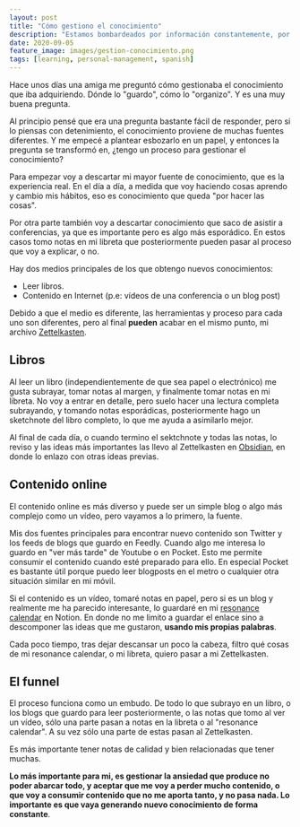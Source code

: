 ```yaml
---
layout: post
title: "Cómo gestiono el conocimiento"
description: "Estamos bombardeados por información constantemente, por eso es esencial gestionar esta para detectar cuál es importante y cuál no."
date: 2020-09-05
feature_image: images/gestion-conocimiento.png
tags: [learning, personal-management, spanish]
---
```


Hace unos días una amiga me preguntó cómo gestionaba el conocimiento que iba adquiriendo. Dónde lo "guardo", cómo lo "organizo". Y es una muy buena pregunta.

Al principio pensé que era una pregunta bastante fácil de responder, pero si lo piensas con detenimiento, el conocimiento proviene de muchas fuentes diferentes. Y me empecé a plantear esbozarlo en un papel, y entonces la pregunta se transformó en, ¿tengo un proceso para gestionar el conocimiento?

<!--more-->

Para empezar voy a descartar mi mayor fuente de conocimiento, que es la experiencia real. En el día a día, a medida que voy haciendo cosas aprendo y cambio mis hábitos, eso es conocimiento que queda "por hacer las cosas".

Por otra parte también voy a descartar conocimiento que saco de asistir a conferencias, ya que es importante pero es algo más esporádico. En estos casos tomo notas en mi libreta que posteriormente pueden pasar al proceso que voy a explicar, o no.

Hay dos medios principales de los que obtengo nuevos conocimientos:
* Leer libros.
* Contenido en Internet (p.e: vídeos de una conferencia o un blog post)

Debido a que el medio es diferente, las herramientas y proceso para cada uno son diferentes, pero al final **pueden** acabar en el mismo punto, mi archivo [Zettelkasten](https://en.wikipedia.org/wiki/Zettelkasten).

## Libros

Al leer un libro (independientemente de que sea papel o electrónico) me gusta subrayar, tomar notas al margen, y finalmente tomar notas en mi libreta. No voy a entrar en detalle, pero suelo hacer una lectura completa subrayando, y tomando notas esporádicas, posteriormente hago un sketchnote del libro completo, lo que me ayuda a asimilarlo mejor.

Al final de cada día, o cuando termino el sektchnote y todas las notas, lo reviso y las ideas más importantes las llevo al Zettelkasten en [Obsidian](https://obsidian.md/), en donde lo enlazo con otras ideas previas.

## Contenido online

El contenido online es más diverso y puede ser un simple blog o algo más complejo como un vídeo, pero vayamos a lo primero, la fuente.

Mis dos fuentes principales para encontrar nuevo contenido son Twitter y los feeds de blogs que guardo en Feedly. Cuando algo me interesa lo guardo en "ver más tarde" de Youtube o en Pocket. Esto me permite consumir el contenido cuando esté preparado para ello. En especial Pocket es bastante útil porque puedo leer blogposts en el metro o cualquier otra situación similar en mi móvil.

Si el contenido es un vídeo, tomaré notas en papel, pero si es un blog y realmente me ha parecido interesante, lo guardaré en mi [resonance calendar](https://www.youtube.com/watch?v=lKYBB-Uw1IM) en Notion. En donde no me limito a guardar el enlace sino a descomponer las ideas que me gustaron, **usando mis propias palabras**.

Cada poco tiempo, tras dejar descansar un poco la cabeza, filtro qué cosas de mi resonance calendar, o mi libreta, quiero pasar a mi Zettelkasten.


## El funnel

El proceso funciona como un embudo. De todo lo que subrayo en un libro, o los blogs que guardo para leer posteriormente, o las notas que tomo al ver un vídeo, sólo una parte pasan a notas en la libreta o al "resonance calendar". A su vez sólo una parte de estas pasan al Zettelkasten.

Es más importante tener notas de calidad y bien relacionadas que tener muchas.

**Lo más importante para mi, es gestionar la ansiedad que produce no poder abarcar todo, y aceptar que me voy a perder mucho contenido, o que voy a consumir contenido que no me aporta tanto, y no pasa nada. Lo importante es que vaya generando nuevo conocimiento de forma constante**.
